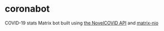# coronabot
COVID-19 stats Matrix bot built using [the NovelCOVID API](https://corona.lmao.ninja) and [matrix-nio](https://github.com/poljar/matrix-nio)

